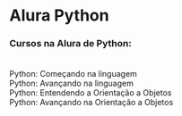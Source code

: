 # Alura Python
### Cursos na Alura de Python: <br> <br>
  Python: Começando na linguagem <br>
  Python: Avançando na linguagem <br>
  Python: Entendendo a Orientação a Objetos <br>
  Python: Avançando na Orientação a Objetos
